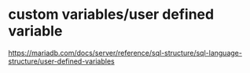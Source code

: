 # custom variables/user defined variable

https://mariadb.com/docs/server/reference/sql-structure/sql-language-structure/user-defined-variables